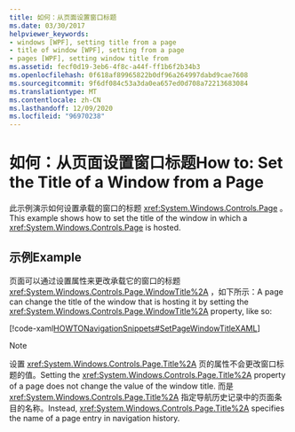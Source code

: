 ```yaml
---
title: 如何：从页面设置窗口标题
ms.date: 03/30/2017
helpviewer_keywords:
- windows [WPF], setting title from a page
- title of window [WPF], setting from a page
- pages [WPF], setting window title from
ms.assetid: fecf0d19-3eb6-4f8c-a44f-ff1b6f2b34b3
ms.openlocfilehash: 0f618af89965822b0df96a264997dabd9cae7608
ms.sourcegitcommit: 9f6df084c53a3da0ea657ed0d708a72213683084
ms.translationtype: MT
ms.contentlocale: zh-CN
ms.lasthandoff: 12/09/2020
ms.locfileid: "96970238"
---
```

# <a name="how-to-set-the-title-of-a-window-from-a-page"></a><span data-ttu-id="835db-102">如何：从页面设置窗口标题</span><span class="sxs-lookup"><span data-stu-id="835db-102">How to: Set the Title of a Window from a Page</span></span>
<span data-ttu-id="835db-103">此示例演示如何设置承载的窗口的标题 <xref:System.Windows.Controls.Page> 。</span><span class="sxs-lookup"><span data-stu-id="835db-103">This example shows how to set the title of the window in which a <xref:System.Windows.Controls.Page> is hosted.</span></span>  
  
## <a name="example"></a><span data-ttu-id="835db-104">示例</span><span class="sxs-lookup"><span data-stu-id="835db-104">Example</span></span>  
 <span data-ttu-id="835db-105">页面可以通过设置属性来更改承载它的窗口的标题 <xref:System.Windows.Controls.Page.WindowTitle%2A> ，如下所示：</span><span class="sxs-lookup"><span data-stu-id="835db-105">A page can change the title of the window that is hosting it by setting the <xref:System.Windows.Controls.Page.WindowTitle%2A> property, like so:</span></span>  
  
 [!code-xaml[HOWTONavigationSnippets#SetPageWindowTitleXAML](~/samples/snippets/csharp/VS_Snippets_Wpf/HOWTONavigationSnippets/CSharp/SetWindowTitlePage.xaml#setpagewindowtitlexaml)]  
  
> [!NOTE]
> <span data-ttu-id="835db-106">设置 <xref:System.Windows.Controls.Page.Title%2A> 页的属性不会更改窗口标题的值。</span><span class="sxs-lookup"><span data-stu-id="835db-106">Setting the <xref:System.Windows.Controls.Page.Title%2A> property of a page does not change the value of the window title.</span></span> <span data-ttu-id="835db-107">而是 <xref:System.Windows.Controls.Page.Title%2A> 指定导航历史记录中的页面条目的名称。</span><span class="sxs-lookup"><span data-stu-id="835db-107">Instead, <xref:System.Windows.Controls.Page.Title%2A> specifies the name of a page entry in navigation history.</span></span>
